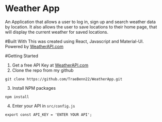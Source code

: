 # Weather App
An Application that allows a user to log in, sign up and search weather data by location. It also allows the user to save locations to their home page, that will display the current weather for saved locations.

#Built With
This was created using React, Javascript and Material-UI. Powered by <a href="https://www.weatherapi.com/" title="Free Weather API">WeatherAPI.com</a>


#Getting Started
1. Get a free API Key at <a href="https://www.weatherapi.com/" title="Free Weather API">WeatherAPI.com</a>
2. Clone the repo from my github
```shell
git clone https://github.com/TraeBenn22/WeatherApp.git
```
3. Install NPM packages
```shell
npm install
```
4. Enter your API in `src/config.js`
```shell
export const API_KEY = 'ENTER YOUR API';
```

